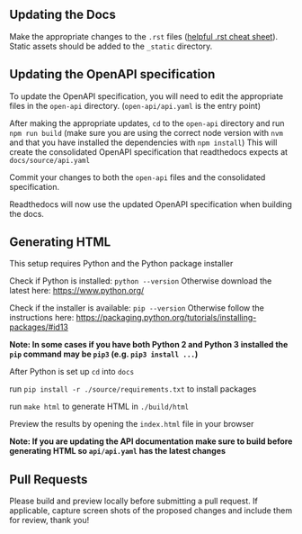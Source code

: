 ## Updating the Docs

Make the appropriate changes to the `.rst` files ([helpful .rst cheat sheet](https://thomas-cokelaer.info/tutorials/sphinx/rest_syntax.html)). 
Static assets should be added to the `_static` directory.

## Updating the OpenAPI specification

To update the OpenAPI specification, you will need to edit the appropriate files in the `open-api` directory. (`open-api/api.yaml` is the entry point) 

After making the appropriate updates, `cd` to the `open-api` directory and run `npm run build` (make sure you are using the correct node version with `nvm` and that you have installed the dependencies with `npm install`)
This will create the consolidated OpenAPI specification that readthedocs expects at `docs/source/api.yaml` 

Commit your changes to both the `open-api` files and the consolidated specification. 

Readthedocs will now use the updated OpenAPI specification when building the docs. 

## Generating HTML
This setup requires Python and the Python package installer 

Check if Python is installed: `python --version` 
Otherwise download the latest here: https://www.python.org/ 

Check if the installer is available: `pip --version` 
Otherwise follow the instructions here: https://packaging.python.org/tutorials/installing-packages/#id13 

**Note: In some cases if you have both Python 2 and Python 3 installed the `pip` command may be `pip3` (e.g. `pip3 install ...`)**

After Python is set up `cd` into `docs` 

run `pip install -r ./source/requirements.txt` to install packages 

run `make html` to generate HTML in `./build/html` 

Preview the results by opening the `index.html` file in your browser 

**Note: If you are updating the API documentation make sure to build before generating HTML so `api/api.yaml` has the latest changes** 

## Pull Requests
Please build and preview locally before submitting a pull request. If applicable, capture screen shots of the proposed changes and include them for review, thank you! 
